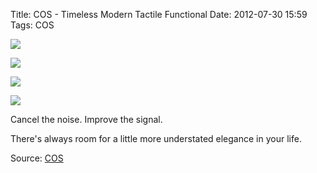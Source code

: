 Title: COS - Timeless Modern Tactile Functional
Date: 2012-07-30 15:59
Tags: COS

 

![](/images/SilkPocketDetailTop.jpg)
 
![](/images/SpeckledGreyCos.jpg)
 
![](/images/SpeckledTCos.jpg)
 
![](/images/TShirtPocketCos.jpg)
 

 

Cancel the noise. Improve the signal.
 

There's always room for a little more understated elegance in your life. 
 

Source: [COS](http://www.cosstores.com/)
 

